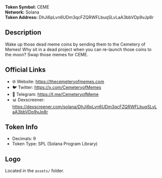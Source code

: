 **Token Symbol:** CEME  
**Network:** Solana  
**Token Address:** DhJi6pLvn6UDm3qcFZQRWFLbuqSLvLaA3bbVDp9vJp8r  

## Description  
Wake up those dead meme coins by sending them to the Cemetery of Memes! Why sit in a dead project when you can re-launch those coins to the moon? Swap those memes for CEME.

## Official Links  
- 🌐 Website: https://thecemeteryofmemes.com  
- 🐦 Twitter: https://x.com/CemeteryofMemes  
- 💬 Telegram: https://t.me/CemeteryofMeme  
- 📊 Dexscreener: https://dexscreener.com/solana/DhJi6pLvn6UDm3qcFZQRWFLbuqSLvLaA3bbVDp9vJp8r  

## Token Info  
- Decimals: 9  
- Token Type: SPL (Solana Program Library)  

## Logo  
Located in the `assets/` folder.
